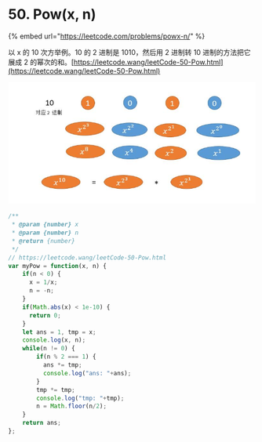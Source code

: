 # 50. Pow\(x, n\)

{% embed url="https://leetcode.com/problems/powx-n/" %}

以 x 的 10 次方举例。10 的 2 进制是 1010，然后用 2 进制转 10 进制的方法把它展成 2 的幂次的和。[https://leetcode.wang/leetCode-50-Pow.html](https://leetcode.wang/leetCode-50-Pow.html)

![](../../../.gitbook/assets/image%20%283%29.png)

```javascript
/**
 * @param {number} x
 * @param {number} n
 * @return {number}
 */
// https://leetcode.wang/leetCode-50-Pow.html
var myPow = function(x, n) {
    if(n < 0) {
      x = 1/x;
      n = -n;
    }
    if(Math.abs(x) < 1e-10) {
      return 0;
    }
    let ans = 1, tmp = x;
    console.log(x, n);
    while(n != 0) {
        if(n % 2 === 1) {
          ans *= tmp;
          console.log("ans: "+ans);
        }
        tmp *= tmp;
        console.log("tmp: "+tmp);
        n = Math.floor(n/2);
    }
    return ans;
};
```

